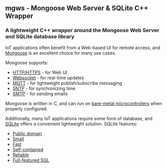 ## mgws - Mongoose Web Server & SQLite C++ Wrapper
### A lightweight C++ wrapper around the Mongoose Web Server and SQLite database library

IoT applications often benefit from a Web-based UI for remote access, and [Mongoose](https://mongoose.ws) is an excellent choice for many use cases.

Mongoose supports:
  * [HTTP/HTTPS](https://mongoose.ws/documentation/#http-1) - for Web UI
  * [Websocket](https://mongoose.ws/documentation/#websocket-1) - for real-time updates
  * [MQTT](https://mongoose.ws/documentation/#mqtt-1) - for lightweight publish/subscribe messaging
  * [SNTP](https://mongoose.ws/documentation/#sntp) - for synchronizing time
  * [SMTP](https://mongoose.ws/documentation/tutorials/smtp/smtp-client/) - for sending emails

Mongoose is written in C, and can run on [bare-metal microcontrollers](https://mongoose.ws/documentation/#stm32) when properly configured.

Additionally, many IoT applications require some form of database, and [SQLite](https://www.sqlite.org/) offers a convenient lightweight solution.
SQLite features:
  * [Public domain](https://www.sqlite.org/copyright.html)
  * [Small](https://www.sqlite.org/footprint.html)
  * [Fast](https://www.sqlite.org/fasterthanfs.html)
  * [Self-contained](https://www.sqlite.org/selfcontained.html)
  * [Reliable](https://www.sqlite.org/hirely.html)
  * [Full-featured SQL](https://www.sqlite.org/fullsql.html)
